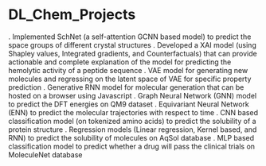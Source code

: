 # DL_Chem_Projects

. Implemented SchNet (a self-attention GCNN based model) to predict the space groups of different crystal structures
. Developed a XAI model (using Shapley values, Integrated gradients, and Counterfactuals) that can provide actionable and complete explanation of the model for predicting the hemolytic activity of a peptide sequence
. VAE model for generating new molecules and regressing on the latent space of VAE for specific property prediction
. Generative RNN model for molecular generation that can be hosted on a browser using Javascript
. Graph Neural Network (GNN) model to predict the DFT energies on QM9 dataset
. Equivariant Neural Network (ENN) to predict the molecular trajectories with respect to time
. CNN based classification model (on tokenized amino acids) to predict the solubility of a protein structure
. Regression models (Linear regression, Kernel based, and RNN) to predict the solubility of molecules on AqSol database
. MLP based classification model to predict whether a drug will pass the clinical trials on MoleculeNet database
